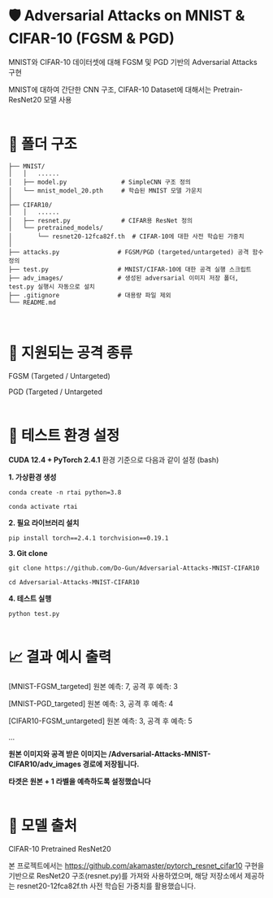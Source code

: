 # 🛡️ Adversarial Attacks on MNIST & CIFAR-10 (FGSM & PGD)

MNIST와 CIFAR-10 데이터셋에 대해 FGSM 및 PGD 기반의 Adversarial Attacks 구현

MNIST에 대하여 간단한 CNN 구조, CIFAR-10 Dataset에 대해서는 Pretrain-ResNet20 모델 사용
<br>
<br>

# 📁 폴더 구조
```Adversarial-Attacks-MNIST-CIFAR10/
├── MNIST/
│   │   ......
│   ├── model.py               # SimpleCNN 구조 정의
│   └── mnist_model_20.pth     # 학습된 MNIST 모델 가운치
│
├── CIFAR10/
│   │   ......
│   ├── resnet.py              # CIFAR용 ResNet 정의 
│   └── pretrained_models/
│       └── resnet20-12fca82f.th  # CIFAR-10에 대한 사전 학습된 가중치
│
├── attacks.py                # FGSM/PGD (targeted/untargeted) 공격 함수 정의
├── test.py                   # MNIST/CIFAR-10에 대한 공격 실행 스크립트
├── adv_images/               # 생성된 adversarial 이미지 저장 폴더, test.py 실행시 자동으로 설치
├── .gitignore                # 대용량 파일 제외
└── README.md
```
<br>

# 🎯 지원되는 공격 종류

FGSM (Targeted / Untargeted)

PGD (Targeted / Untargeted
<br>
<br>


# 🧪 테스트 환경 설정
**CUDA 12.4 + PyTorch 2.4.1** 환경 기준으로 다음과 같이 설정 (bash)

**1. 가상환경 생성**

```conda create -n rtai python=3.8```

```conda activate rtai```

**2. 필요 라이브러리 설치**

```pip install torch==2.4.1 torchvision==0.19.1```

**3. Git clone**
   
```git clone https://github.com/Do-Gun/Adversarial-Attacks-MNIST-CIFAR10```

```cd Adversarial-Attacks-MNIST-CIFAR10```

**4. 테스트 실행**

```python test.py```
<br>
<br>



# 📈 결과 예시 출력

[MNIST-FGSM_targeted] 원본 예측: 7, 공격 후 예측: 3

[MNIST-PGD_targeted] 원본 예측: 3, 공격 후 예측: 4

[CIFAR10-FGSM_untargeted] 원본 예측: 3, 공격 후 예측: 5

...

**원본 이미지와 공격 받은 이미지는 /Adversarial-Attacks-MNIST-CIFAR10/adv_images 경로에 저장됩니다.**

**타겟은 원본 + 1 라벨을 예측하도록 설정했습니다**
<br>
<br>




# 🧠 모델 출처
CIFAR-10 Pretrained ResNet20

본 프로젝트에서는 https://github.com/akamaster/pytorch_resnet_cifar10 구현을 기반으로 ResNet20 구조(resnet.py)를 가져와 사용하였으며, 해당 저장소에서 제공하는 resnet20-12fca82f.th 사전 학습된 가중치를 활용했습니다.
